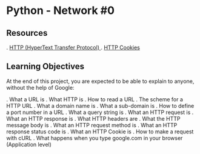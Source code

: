 #  Python - Network #0
## Resources
. [HTTP (HyperText Transfer Protocol) ](https://www3.ntu.edu.sg/home/ehchua/programming/webprogramming/HTTP_Basics.html)
. [HTTP Cookies](https://developer.mozilla.org/en-US/docs/Web/HTTP/Cookies)


## Learning Objectives
At the end of this project, you are expected to be able to explain to anyone, without the help of Google:

. What a URL is
. What HTTP is
. How to read a URL
. The scheme for a HTTP URL
. What a domain name is
. What a sub-domain is
. How to define a port number in a URL
. What a query string is
. What an HTTP request is
. What an HTTP response is
. What HTTP headers are
. What the HTTP message body is
. What an HTTP request method is
. What an HTTP response status code is
. What an HTTP Cookie is
. How to make a request with cURL
. What happens when you type google.com in your browser (Application level)

